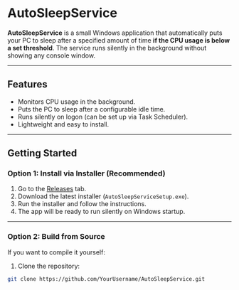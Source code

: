 # AutoSleepService

**AutoSleepService** is a small Windows application that automatically puts your PC to sleep after a specified amount of time **if the CPU usage is below a set threshold**. The service runs silently in the background without showing any console window.

---

## Features

- Monitors CPU usage in the background.
- Puts the PC to sleep after a configurable idle time.
- Runs silently on logon (can be set up via Task Scheduler).
- Lightweight and easy to install.

---

## Getting Started

### **Option 1: Install via Installer (Recommended)**

1. Go to the [Releases](https://github.com/YourUsername/AutoSleepService/releases) tab.
2. Download the latest installer (`AutoSleepServiceSetup.exe`).
3. Run the installer and follow the instructions.
4. The app will be ready to run silently on Windows startup.

---

### **Option 2: Build from Source**

If you want to compile it yourself:

1. Clone the repository:

```bash
git clone https://github.com/YourUsername/AutoSleepService.git
